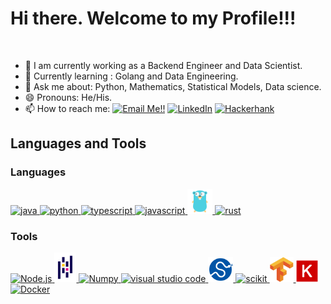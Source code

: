 # Hi there. Welcome to my Profile!!!

<!-- ![](https://visitor-badge.glitch.me/badge?page_id=abhisheknaiidu.abhisheknaiidu) -->

<br />

- 🔭 I am currently working as a Backend Engineer and Data Scientist.
- 🌱 Currently learning : Golang and Data Engineering.
- 💬 Ask me about: Python, Mathematics, Statistical Models, Data science.
- 😄 Pronouns: He/His.
- 📫 How to reach me: <a href="mailto:giovani.angelo@gmail.com">![Email Me!!](https://img.shields.io/badge/Gmail-D14836?style=for-the-badge&logo=gmail&logoColor=white)</a> <a href="https://www.linkedin.com/in/giovaninobrega/">![LinkedIn](https://img.shields.io/badge/LinkedIn-0077B5?style=for-the-badge&logo=linkedin&logoColor=white)</a> <a href="https://www.hackerrank.com/giovani_angelo">![Hackerhank](https://img.shields.io/badge/-Hackerrank-2EC866?style=for-the-badge&logo=HackerRank&logoColor=white)</a>

## Languages and Tools
### Languages
[
<img alt="java" width="40px" src="https://img.icons8.com/color/240/000000/java-coffee-cup-logo.png">
](https://docs.oracle.com/en/java/)
[
<img alt="python" width="40px" src="https://img.icons8.com/color/240/000000/python.png">
](https://www.python.org/)
[
<img alt="typescript" width="40px" src="https://img.icons8.com/color/240/000000/typescript.png">
](https://www.typescriptlang.org/)
[
<img alt="javascript" width="40px" src="https://img.icons8.com/color/48/000000/javascript.png">
](https://developer.mozilla.org/en-US/docs/Web/JavaScript)
[
<img alt="golang" width="40px" src=".imgs/golang.png">
](https://go.dev/)
[
<img alt="rust" width="40px" src="https://img.icons8.com/external-tal-revivo-shadow-tal-revivo/96/000000/external-rust-is-a-multi-paradigm-system-programming-language-logo-shadow-tal-revivo.png"/>](https://www.rust-lang.org/)

### Tools
[
<img alt="Node.js" width="40px" src="https://img.icons8.com/color/240/000000/nodejs.png">
](https://nodejs.org/en/)
[
<img alt="Pandas" width="35px" src=".imgs/pandas.svg" />
](https://pandas.pydata.org/)
[
<img alt="Numpy" width="40px" src="https://img.icons8.com/color/2x/numpy.png">
](https://numpy.org/)
[
<img alt="visual studio code" width="40px" src="https://img.icons8.com/fluent/240/000000/visual-studio-code-2019.png" />
](https://code.visualstudio.com/)
[
<img alt="Scipy" width="40px" src=".imgs/scipy.svg" />
](https://scipy.org/)
[
<img alt="scikit" width="64px" src="https://upload.wikimedia.org/wikipedia/commons/0/05/Scikit_learn_logo_small.svg" />
](https://scikit-learn.org/)
[
<img alt="Tensorflow" width="38px" src=".imgs/tensorflow.svg" />
](https://www.tensorflow.org/)
[
<img alt="Keras" width="35px" src=".imgs/keras.png" />
](https://keras.io/)
[
<img alt="Docker" width="40px" src="https://img.icons8.com/fluency/48/000000/docker.png" />
](https://www.docker.com/)

<!-- ## Stats
[![GitHub stats](https://github-readme-stats.vercel.app/api?username=GiovaniGitHub&theme=default)](https://github.com/anuraghazra/github-readme-stats)

## Top Languages
[![Top Langs](https://github-readme-stats.vercel.app/api/top-langs/?username=GiovaniGithub&langs_count=8)](https://github.com/anuraghazra/github-readme-stats) -->

